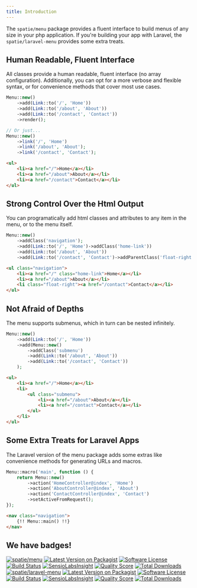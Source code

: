 ```yaml
---
title: Introduction
---
```


The `spatie/menu` package provides a fluent interface to build menus of any size in your php application. If you're building your app with Laravel, the `spatie/laravel-menu` provides some extra treats.

## Human Readable, Fluent Interface

All classes provide a human readable, fluent interface (no array configuration). Additionally, you can opt for a more verbose and flexible syntax, or for convenience methods that cover most use cases.

```php
Menu::new()
    ->add(Link::to('/', 'Home'))
    ->add(Link::to('/about', 'About'))
    ->add(Link::to('/contact', 'Contact'))
    ->render();

// Or just...
Menu::new()
    ->link('/', 'Home')
    ->link('/about', 'About');
    ->link('/contact', 'Contact');
```

```html
<ul>
    <li><a href="/">Home</a></li>
    <li><a href="/about">About</a></li>
    <li><a href="/contact">Contact</a></li>
</ul>
```

## Strong Control Over the Html Output

You can programatically add html classes and attributes to any item in the menu, or to the menu itself.

```php
Menu::new()
    ->addClass('navigation');
    ->add(Link::to('/', 'Home')->addClass('home-link'))
    ->add(Link::to('/about', 'About'))
    ->add(Link::to('/contact', 'Contact')->addParentClass('float-right'))
```

```html
<ul class="navigation">
    <li><a href="/" class="home-link">Home</a></li>
    <li><a href="/about">About</a></li>
    <li class="float-right"><a href="/contact">Contact</a></li>
</ul>
```

## Not Afraid of Depths

The menu supports submenus, which in turn can be nested infinitely.

```php
Menu::new()
    ->add(Link::to('/', 'Home'))
    ->add(Menu::new()
        ->addClass('submenu')
        ->add(Link::to('/about', 'About'))
        ->add(Link::to('/contact', 'Contact'))
    );
```

```html
<ul>
    <li><a href="/">Home</a></li>
    <li>
        <ul class="submenu">
            <li><a href="/about">About</a></li>
            <li><a href="/contact">Contact</a></li>
        </ul>
    </li>
</ul>
```

## Some Extra Treats for Laravel Apps

The Laravel version of the menu package adds some extras like convenience methods for generating URLs and macros.

```php
Menu::macro('main', function () {
    return Menu::new()
        ->action('HomeController@index', 'Home')
        ->action('AboutController@index', 'About')
        ->action('ContactController@index', 'Contact')
        ->setActiveFromRequest();
});
```

```html
<nav class="navigation">
    {!! Menu::main() !!}
</nav>
```

## We have badges!

<section class="article_badges">
    <a href="https://packagist.org/packages/spatie/menu"><img src="https://img.shields.io/badge/packagist-spatie/menu-orange.svg?style=flat-square" alt="spatie/menu"></a>
    <a href="https://packagist.org/packages/spatie/menu"><img src="https://img.shields.io/packagist/v/spatie/menu.svg?style=flat-square" alt="Latest Version on Packagist"></a>
    <a href="LICENSE.md"><img src="https://img.shields.io/badge/license-MIT-brightgreen.svg?style=flat-square" alt="Software License"></a>
    <a href="https://travis-ci.org/spatie/menu"><img src="https://img.shields.io/travis/spatie/menu/master.svg?style=flat-square" alt="Build Status"></a>
    <a href="https://insight.sensiolabs.com/projects/3f243a38-a1c7-42f5-96c8-37526e807029"><img src="https://img.shields.io/sensiolabs/i/3f243a38-a1c7-42f5-96c8-37526e807029.svg?style=flat-square" alt="SensioLabsInsight"></a>
    <a href="https://scrutinizer-ci.com/g/spatie/menu"><img src="https://img.shields.io/scrutinizer/g/spatie/menu.svg?style=flat-square" alt="Quality Score"></a>
    <a href="https://packagist.org/packages/spatie/menu"><img src="https://img.shields.io/packagist/dt/spatie/menu.svg?style=flat-square" alt="Total Downloads"></a>
</section>

<section class="article_badges">
    <a href="https://packagist.org/packages/spatie/laravel-menu"><img src="https://img.shields.io/badge/packagist-spatie/laravel--menu-orange.svg?style=flat-square" alt="spatie/laravel-menu"></a>
    <a href="https://packagist.org/packages/spatie/laravel-menu"><img src="https://img.shields.io/packagist/v/spatie/laravel-menu.svg?style=flat-square" alt="Latest Version on Packagist"></a>
    <a href="LICENSE.md"><img src="https://img.shields.io/badge/license-MIT-brightgreen.svg?style=flat-square" alt="Software License"></a>
    <a href="https://travis-ci.org/spatie/laravel-menu"><img src="https://img.shields.io/travis/spatie/laravel-menu/master.svg?style=flat-square" alt="Build Status"></a>
    <a href="https://insight.sensiolabs.com/projects/3f243a38-a1c7-42f5-96c8-37526e807029"><img src="https://img.shields.io/sensiolabs/i/3f243a38-a1c7-42f5-96c8-37526e807029.svg?style=flat-square" alt="SensioLabsInsight"></a>
    <a href="https://scrutinizer-ci.com/g/spatie/laravel-menu"><img src="https://img.shields.io/scrutinizer/g/spatie/laravel-menu.svg?style=flat-square" alt="Quality Score"></a>
    <a href="https://packagist.org/packages/spatie/laravel-menu"><img src="https://img.shields.io/packagist/dt/spatie/laravel-menu.svg?style=flat-square" alt="Total Downloads"></a>
</section>
